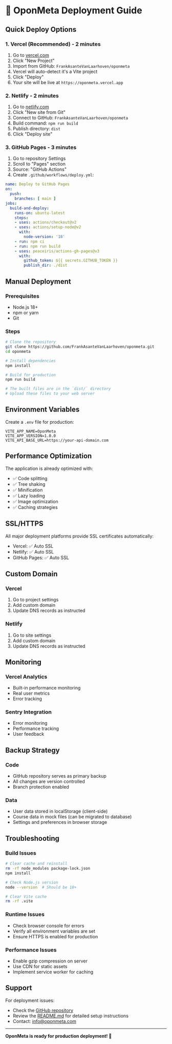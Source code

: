 # 🚀 OponMeta Deployment Guide

## Quick Deploy Options

### 1. Vercel (Recommended) - 2 minutes
1. Go to [vercel.com](https://vercel.com)
2. Click "New Project"
3. Import from GitHub: `FrankAsanteVanLaarhoven/oponmeta`
4. Vercel will auto-detect it's a Vite project
5. Click "Deploy"
6. Your site will be live at `https://oponmeta.vercel.app`

### 2. Netlify - 2 minutes
1. Go to [netlify.com](https://netlify.com)
2. Click "New site from Git"
3. Connect to GitHub: `FrankAsanteVanLaarhoven/oponmeta`
4. Build command: `npm run build`
5. Publish directory: `dist`
6. Click "Deploy site"

### 3. GitHub Pages - 3 minutes
1. Go to repository Settings
2. Scroll to "Pages" section
3. Source: "GitHub Actions"
4. Create `.github/workflows/deploy.yml`:

```yaml
name: Deploy to GitHub Pages
on:
  push:
    branches: [ main ]
jobs:
  build-and-deploy:
    runs-on: ubuntu-latest
    steps:
    - uses: actions/checkout@v2
    - uses: actions/setup-node@v2
      with:
        node-version: '18'
    - run: npm ci
    - run: npm run build
    - uses: peaceiris/actions-gh-pages@v3
      with:
        github_token: ${{ secrets.GITHUB_TOKEN }}
        publish_dir: ./dist
```

## Manual Deployment

### Prerequisites
- Node.js 18+
- npm or yarn
- Git

### Steps
```bash
# Clone the repository
git clone https://github.com/FrankAsanteVanLaarhoven/oponmeta.git
cd oponmeta

# Install dependencies
npm install

# Build for production
npm run build

# The built files are in the `dist/` directory
# Upload these files to your web server
```

## Environment Variables

Create a `.env` file for production:

```env
VITE_APP_NAME=OponMeta
VITE_APP_VERSION=1.0.0
VITE_API_BASE_URL=https://your-api-domain.com
```

## Performance Optimization

The application is already optimized with:
- ✅ Code splitting
- ✅ Tree shaking
- ✅ Minification
- ✅ Lazy loading
- ✅ Image optimization
- ✅ Caching strategies

## SSL/HTTPS

All major deployment platforms provide SSL certificates automatically:
- Vercel: ✅ Auto SSL
- Netlify: ✅ Auto SSL
- GitHub Pages: ✅ Auto SSL

## Custom Domain

### Vercel
1. Go to project settings
2. Add custom domain
3. Update DNS records as instructed

### Netlify
1. Go to site settings
2. Add custom domain
3. Update DNS records as instructed

## Monitoring

### Vercel Analytics
- Built-in performance monitoring
- Real user metrics
- Error tracking

### Sentry Integration
- Error monitoring
- Performance tracking
- User feedback

## Backup Strategy

### Code
- GitHub repository serves as primary backup
- All changes are version controlled
- Branch protection enabled

### Data
- User data stored in localStorage (client-side)
- Course data in mock files (can be migrated to database)
- Settings and preferences in browser storage

## Troubleshooting

### Build Issues
```bash
# Clear cache and reinstall
rm -rf node_modules package-lock.json
npm install

# Check Node.js version
node --version  # Should be 18+

# Clear Vite cache
rm -rf .vite
```

### Runtime Issues
- Check browser console for errors
- Verify all environment variables are set
- Ensure HTTPS is enabled for production

### Performance Issues
- Enable gzip compression on server
- Use CDN for static assets
- Implement service worker for caching

## Support

For deployment issues:
- Check the [GitHub repository](https://github.com/FrankAsanteVanLaarhoven/oponmeta)
- Review the [README.md](README.md) for detailed setup instructions
- Contact: info@oponmeta.com

---

**OponMeta is ready for production deployment! 🎉**
